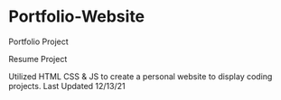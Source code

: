 # Portfolio-Website
Portfolio Project

Resume Project

Utilized HTML CSS & JS to create a personal website to display coding projects.
Last Updated 12/13/21
